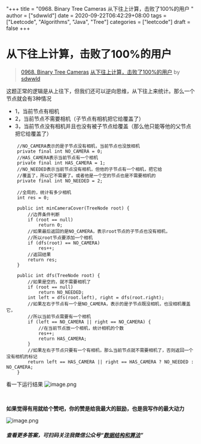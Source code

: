 "+++
title = "0968. Binary Tree Cameras 从下往上计算，击败了100%的用户 "
author = ["sdwwld"]
date = 2020-09-22T06:42:29+08:00
tags = ["Leetcode", "Algorithms", "Java", "Tree"]
categories = ["leetcode"]
draft = false
+++

# 从下往上计算，击败了100%的用户

> [0968. Binary Tree Cameras](https://leetcode-cn.com/problems/binary-tree-cameras/)
> [从下往上计算，击败了100%的用户](https://leetcode-cn.com/problems/binary-tree-cameras/solution/cong-xia-wang-shang-ji-suan-ji-bai-liao-100de-yong/) by [sdwwld](https://leetcode-cn.com/u/sdwwld/)


这题正常的逻辑是从上往下，但我们还可以逆向思维，从下往上来统计。那么一个节点就会有3种情况
- 1，当前节点有相机
- 2，当前节点不需要相机（子节点有相机把它给覆盖了）
- 3，当前节点没有相机并且也没有被子节点给覆盖（那么他只能等他的父节点把它给覆盖了）

```
    //NO_CAMERA表示的是子节点没有相机，当前节点也没放相机
    private final int NO_CAMERA = 0;
    //HAS_CAMERA表示当前节点有一个相机
    private final int HAS_CAMERA = 1;
    //NO_NEEDED表示当前节点没有相机，但他的子节点有一个相机，把它给
    //覆盖了，所以它不需要了。或者他是一个空的节点也是不需要相机的
    private final int NO_NEEDED = 2;

    //全局的，统计有多少相机
    int res = 0;

    public int minCameraCover(TreeNode root) {
        //边界条件判断
        if (root == null)
            return 0;
        //如果最后返回的是NO_CAMERA，表示root节点的子节点也没有相机，
        //所以root节点要添加一个相机
        if (dfs(root) == NO_CAMERA)
            res++;
        //返回结果
        return res;
    }

    public int dfs(TreeNode root) {
        //如果是空的，就不需要相机了
        if (root == null)
            return NO_NEEDED;
        int left = dfs(root.left), right = dfs(root.right);
        //如果左右子节点有一个是NO_CAMERA，表示的是子节点既没相机，也没相机覆盖它，
        //所以当前节点需要有一个相机
        if (left == NO_CAMERA || right == NO_CAMERA) {
            //在当前节点放一个相机，统计相机的个数
            res++;
            return HAS_CAMERA;
        }
        //如果左右子节点只要有一个有相机，那么当前节点就不需要相机了，否则返回一个没有相机的标记
        return left == HAS_CAMERA || right == HAS_CAMERA ? NO_NEEDED : NO_CAMERA;
    }

```

看一下运行结果
![image.png](https://pic.leetcode-cn.com/1600756304-RNkShA-image.png)


<br>

**如果觉得有用就给个赞吧，你的赞是给我最大的鼓励，也是我写作的最大动力**

![image.png](https://pic.leetcode-cn.com/d56a80459005b444404d2ad6fbaabdabecd2b9ed3cb2cf432e570c315ae2fcf7-image.png)
##### 查看更多答案，可扫码关注我微信公众号“**[数据结构和算法](https://img-blog.csdnimg.cn/20200807155236311.png)**”